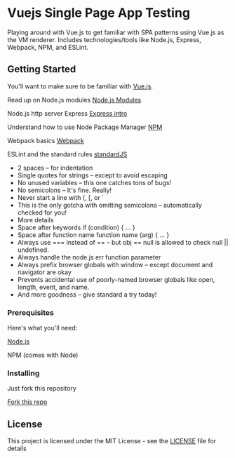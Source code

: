 # Vuejs Single Page App Testing

Playing around with Vue.js to get familiar with SPA patterns using Vue.js as the VM renderer. Includes technologies/tools like Node.js, Express, Webpack, NPM, and ESLint. 

## Getting Started

You'll want to make sure to be familiar with [Vue.js](https://vuejs.org/).

Read up on Node.js modules [Node.js Modules](https://nodejs.org/api/modules.html)

Node.js http server Express [Express intro](https://developer.mozilla.org/en-US/docs/Learn/Server-side/Express_Nodejs/Introduction)

Understand how to use Node Package Manager [NPM](https://www.npmjs.com/)

Webpack basics [Webpack](https://webpack.js.org/)

ESLint and the standard rules [standardJS](https://standardjs.com/)

* 2 spaces – for indentation
* Single quotes for strings – except to avoid escaping
* No unused variables – this one catches tons of bugs!
* No semicolons – It's fine. Really!
* Never start a line with (, [, or `
* This is the only gotcha with omitting semicolons – automatically checked for you!
* More details
* Space after keywords if (condition) { ... }
* Space after function name function name (arg) { ... }
* Always use === instead of == – but obj == null is allowed to check null || undefined.
* Always handle the node.js err function parameter
* Always prefix browser globals with window – except document and navigator are okay
* Prevents accidental use of poorly-named browser globals like open, length, event, and name.
* And more goodness – give standard a try today!

### Prerequisites

Here's what you'll need:

[Node.js](https://nodejs.org/en/)

NPM (comes with Node)

### Installing

Just fork this repository

[Fork this repo](https://github.com/mattcc82/vue_spa/fork)

## License

This project is licensed under the MIT License - see the [LICENSE](LICENSE) file for details
